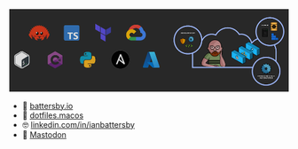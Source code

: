 <img src="https://github.com/ianbattersby/ianbattersby/blob/main/GHHeader.png" alt="Architect, Programmer, and Hacker. Cloud Native. Zero Trust. Penchant for Rust and neovim." />

- 🔭 <a href="https://battersby.io" target="_blank">battersby.io</a>
- 🥑 <a href="https://github.com/ianbattersby/dotfiles.macos" target="_blank">dotfiles.macos</a>
- 🤓 <a href="https://www.linkedin.com/in/ianbattersby" target="_blank">linkedin.com/in/ianbattersby</a>
- 🐘 <a rel="me" href="https://hachyderm.io/@Ianbattersby">Mastodon</a>
